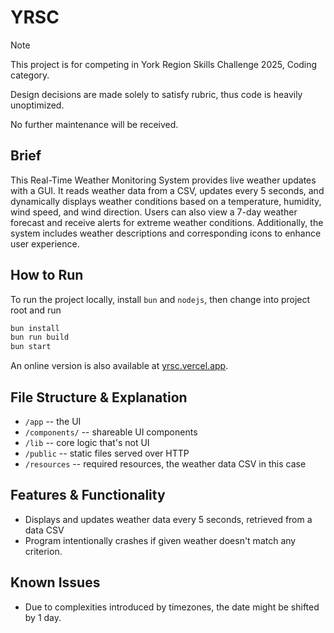 # YRSC

> [!NOTE]
> This project is for competing in York Region Skills Challenge 2025, Coding
> category.
>
> Design decisions are made solely to satisfy rubric, thus code is heavily
> unoptimized.
>
> No further maintenance will be received.

## Brief

This Real-Time Weather Monitoring System provides live weather updates with a GUI.
It reads weather data from a CSV, updates every 5 seconds, and dynamically displays
weather conditions based on a temperature, humidity, wind speed, and wind direction.
Users can also view a 7-day weather forecast and receive alerts for extreme weather
conditions. Additionally, the system includes weather descriptions and corresponding
icons to enhance user experience.

## How to Run

To run the project locally, install `bun` and `nodejs`, then change into project
root and run

```zsh
bun install
bun run build
bun start
```

An online version is also available at [yrsc.vercel.app](https://yrsc.vercel.app/).

## File Structure & Explanation

- `/app` -- the UI
- `/components/` -- shareable UI components
- `/lib` -- core logic that's not UI
- `/public` -- static files served over HTTP
- `/resources` -- required resources, the weather data CSV in this case

## Features & Functionality

- Displays and updates weather data every 5 seconds, retrieved from a data CSV
- Program intentionally crashes if given weather doesn't match any criterion.

## Known Issues

- Due to complexities introduced by timezones, the date might be shifted by 1 day.
